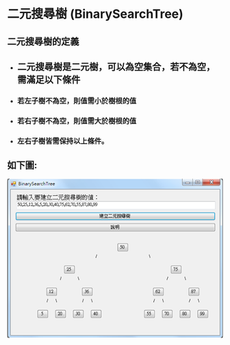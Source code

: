 # 二元搜尋樹 (BinarySearchTree)
## 二元搜尋樹的定義
* ## 二元搜尋樹是二元樹，可以為空集合，若不為空，需滿足以下條件
* ### 若左子樹不為空，則值需小於樹根的值
* ### 若右子樹不為空，則值需大於樹根的值
* ### 左右子樹皆需保持以上條件。

## 如下圖:
![BinarySearchTree](BinarySearchTree.png)
